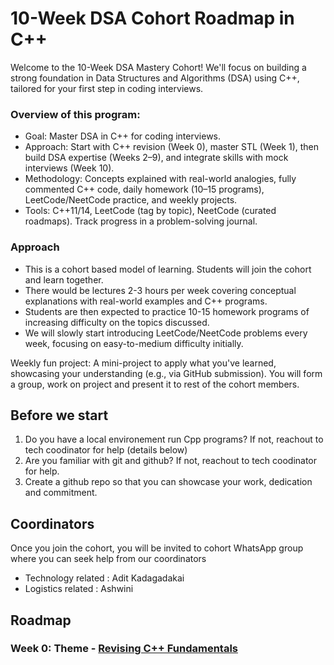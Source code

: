 
# 10-Week DSA Cohort Roadmap in C++

Welcome to the 10-Week DSA Mastery Cohort! We'll focus on building a strong foundation in Data Structures and Algorithms (DSA) using C++, tailored for your first step in coding interviews. 

### Overview of this program:

- Goal: Master DSA in C++ for coding interviews.
- Approach: Start with C++ revision (Week 0), master STL (Week 1), then build DSA expertise (Weeks 2–9), and integrate skills with mock interviews (Week 10).
- Methodology: Concepts explained with real-world analogies, fully commented C++ code, daily homework (10–15 programs), LeetCode/NeetCode practice, and weekly projects.
- Tools: C++11/14, LeetCode (tag by topic), NeetCode (curated roadmaps). Track progress in a problem-solving journal.

### Approach
- This is a cohort based model of learning. Students will join the cohort and learn together. 
- There would be lectures 2-3 hours per week covering conceptual explanations with real-world examples and C++ programs.
- Students are then expected to practice 10-15 homework programs of increasing difficulty on the topics discussed. 
- We will slowly start introducing LeetCode/NeetCode problems every week, focusing on easy-to-medium difficulty initially.

Weekly fun project: A mini-project to apply what you've learned, showcasing your understanding (e.g., via GitHub submission). You will form a group, work on project and present it to rest of the cohort members.

## Before we start
1. Do you have a local environement run Cpp programs? If not, reachout to tech coodinator for help (details below)  
2. Are you familiar with git and github? If not, reachout to tech coodinator for help.
3. Create a github repo so that you can showcase your work, dedication and commitment. 

## Coordinators
Once you join the cohort, you will be invited to cohort WhatsApp group where you can seek help from our coordinators 
- Technology related : Adit Kadagadakai
- Logistics related : Ashwini

## Roadmap
### Week 0: Theme - [Revising C++ Fundamentals](https://github.com/simplifylearning101/dsa_with_cpp/blob/main/week0/) 
